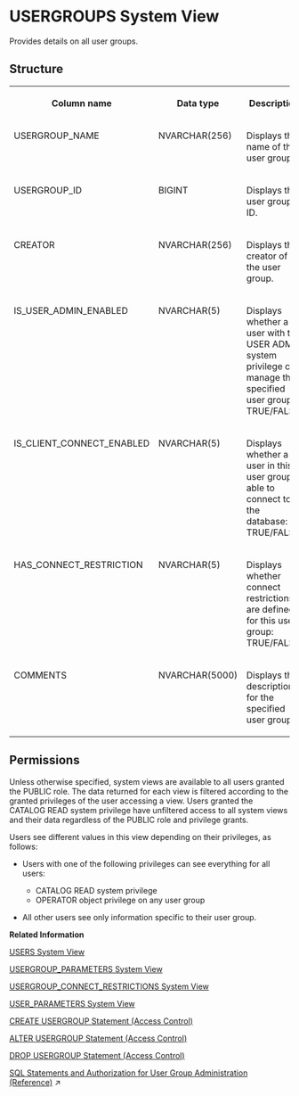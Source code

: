 <!-- loioac342d0868b244b0b42e16b3dbb5d7bc -->

# USERGROUPS System View

Provides details on all user groups.



<a name="loioac342d0868b244b0b42e16b3dbb5d7bc___a_f_l__p_a_c_k_a_g_e_s_1struct_AFL_PACKAGES"/>

## Structure


<table>
<tr>
<th valign="top">

Column name

</th>
<th valign="top">

Data type

</th>
<th valign="top">

Description

</th>
</tr>
<tr>
<td valign="top">

USERGROUP\_NAME

</td>
<td valign="top">

NVARCHAR\(256\)

</td>
<td valign="top">

Displays the name of the user group.

</td>
</tr>
<tr>
<td valign="top">

USERGROUP\_ID

</td>
<td valign="top">

BIGINT

</td>
<td valign="top">

Displays the user group ID.

</td>
</tr>
<tr>
<td valign="top">

CREATOR

</td>
<td valign="top">

NVARCHAR\(256\)

</td>
<td valign="top">

Displays the creator of the user group.

</td>
</tr>
<tr>
<td valign="top">

IS\_USER\_ADMIN\_ENABLED

</td>
<td valign="top">

NVARCHAR\(5\)

</td>
<td valign="top">

Displays whether a user with the USER ADMIN system privilege can manage the specified user group: TRUE/FALSE.

</td>
</tr>
<tr>
<td valign="top">

IS\_CLIENT\_CONNECT\_ENABLED

</td>
<td valign="top">

NVARCHAR\(5\)

</td>
<td valign="top">

Displays whether a user in this user group is able to connect to the database: TRUE/FALSE.

</td>
</tr>
<tr>
<td valign="top">

HAS\_CONNECT\_RESTRICTION

</td>
<td valign="top">

NVARCHAR\(5\)

</td>
<td valign="top">

Displays whether connect restrictions are defined for this user group: TRUE/FALSE.

</td>
</tr>
<tr>
<td valign="top">

COMMENTS

</td>
<td valign="top">

NVARCHAR\(5000\)

</td>
<td valign="top">

Displays the description for the specified user group.

</td>
</tr>
</table>



<a name="loioac342d0868b244b0b42e16b3dbb5d7bc__section_qf1_hz1_x2b"/>

## Permissions

Unless otherwise specified, system views are available to all users granted the PUBLIC role. The data returned for each view is filtered according to the granted privileges of the user accessing a view. Users granted the CATALOG READ system privilege have unfiltered access to all system views and their data regardless of the PUBLIC role and privilege grants.

Users see different values in this view depending on their privileges, as follows:

-   Users with one of the following privileges can see everything for all users:

    -   CATALOG READ system privilege
    -   OPERATOR object privilege on any user group

-   All other users see only information specific to their user group.


**Related Information**  


[USERS System View](users-system-view-2102609.md "Lists all users.")

[USERGROUP\_PARAMETERS System View](usergroup-parameters-system-view-365bd21.md "Provides the list of parameter sets defined for usergroups.")

[USERGROUP\_CONNECT\_RESTRICTIONS System View](usergroup-connect-restrictions-system-view-57d3364.md "Provides details on connection restrictions for all user groups.")

[USER\_PARAMETERS System View](user-parameters-system-view-2102244.md "Lists all parameters and their values, which have been assigned to users in the system (using CREATE USER ... SET PARAMETER or ALTER USER ... SET PARAMETER).")

[CREATE USERGROUP Statement \(Access Control\)](../../010-SQL-Reference/012-SQL-Statements/create-usergroup-statement-access-control-9869125.md "Creates a usergroup.")

[ALTER USERGROUP Statement \(Access Control\)](../../010-SQL-Reference/012-SQL-Statements/alter-usergroup-statement-access-control-aa94ca8.md "Alters a usergroup.")

[DROP USERGROUP Statement \(Access Control\)](../../010-SQL-Reference/012-SQL-Statements/drop-usergroup-statement-access-control-6dc0ada.md "Removes a user group from the database.")

[SQL Statements and Authorization for User Group Administration (Reference)](https://help.sap.com/viewer/a1317de16a1e41a6b0ff81849d80713c/2024_3_QRC/en-US/bdc34546fcdf4d24b58b1235dda68ec8.html "Creating and configuring user groups requires different combinations of privileges.") :arrow_upper_right:

